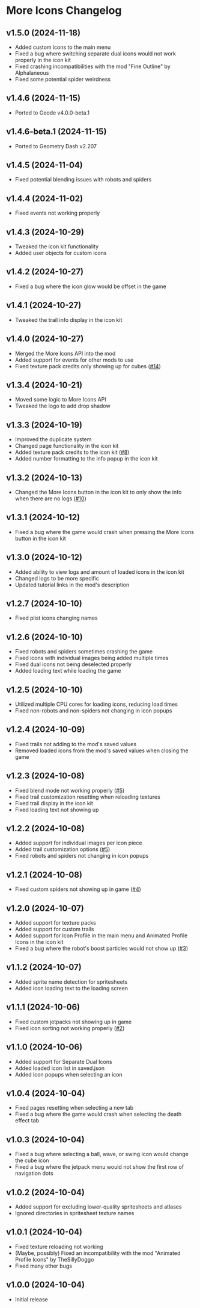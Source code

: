 # More Icons Changelog
## v1.5.0 (2024-11-18)
- Added custom icons to the main menu
- Fixed a bug where switching separate dual icons would not work properly in the icon kit
- Fixed crashing incompatibilities with the mod "Fine Outline" by Alphalaneous
- Fixed some potential spider weirdness

## v1.4.6 (2024-11-15)
- Ported to Geode v4.0.0-beta.1

## v1.4.6-beta.1 (2024-11-15)
- Ported to Geometry Dash v2.207

## v1.4.5 (2024-11-04)
- Fixed potential blending issues with robots and spiders

## v1.4.4 (2024-11-02)
- Fixed events not working properly

## v1.4.3 (2024-10-29)
- Tweaked the icon kit functionality
- Added user objects for custom icons

## v1.4.2 (2024-10-27)
- Fixed a bug where the icon glow would be offset in the game

## v1.4.1 (2024-10-27)
- Tweaked the trail info display in the icon kit

## v1.4.0 (2024-10-27)
- Merged the More Icons API into the mod
- Added support for events for other mods to use
- Fixed texture pack credits only showing up for cubes ([#14](https://github.com/hiimjustin000/MoreIcons/issues/14))

## v1.3.4 (2024-10-21)
- Moved some logic to More Icons API
- Tweaked the logo to add drop shadow

## v1.3.3 (2024-10-19)
- Improved the duplicate system
- Changed page functionality in the icon kit
- Added texture pack credits to the icon kit ([#8](https://github.com/hiimjustin000/MoreIcons/issues/8))
- Added number formatting to the info popup in the icon kit

## v1.3.2 (2024-10-13)
- Changed the More Icons button in the icon kit to only show the info when there are no logs ([#10](https://github.com/hiimjustin000/MoreIcons/issues/10))

## v1.3.1 (2024-10-12)
- Fixed a bug where the game would crash when pressing the More Icons button in the icon kit

## v1.3.0 (2024-10-12)
- Added ability to view logs and amount of loaded icons in the icon kit
- Changed logs to be more specific
- Updated tutorial links in the mod's description

## v1.2.7 (2024-10-10)
- Fixed plist icons changing names

## v1.2.6 (2024-10-10)
- Fixed robots and spiders sometimes crashing the game
- Fixed icons with individual images being added multiple times
- Fixed dual icons not being deselected properly
- Added loading text while loading the game

## v1.2.5 (2024-10-10)
- Utilized multiple CPU cores for loading icons, reducing load times
- Fixed non-robots and non-spiders not changing in icon popups

## v1.2.4 (2024-10-09)
- Fixed trails not adding to the mod's saved values
- Removed loaded icons from the mod's saved values when closing the game

## v1.2.3 (2024-10-08)
- Fixed blend mode not working properly ([#5](https://github.com/hiimjustin000/MoreIcons/issues/5))
- Fixed trail customization resetting when reloading textures
- Fixed trail display in the icon kit
- Fixed loading text not showing up

## v1.2.2 (2024-10-08)
- Added support for individual images per icon piece
- Added trail customization options ([#5](https://github.com/hiimjustin000/MoreIcons/issues/5))
- Fixed robots and spiders not changing in icon popups

## v1.2.1 (2024-10-08)
- Fixed custom spiders not showing up in game ([#4](https://github.com/hiimjustin000/MoreIcons/issues/4))

## v1.2.0 (2024-10-07)
- Added support for texture packs
- Added support for custom trails
- Added support for Icon Profile in the main menu and Animated Profile Icons in the icon kit
- Fixed a bug where the robot's boost particles would not show up ([#3](https://github.com/hiimjustin000/MoreIcons/issues/3))

## v1.1.2 (2024-10-07)
- Added sprite name detection for spritesheets
- Added icon loading text to the loading screen

## v1.1.1 (2024-10-06)
- Fixed custom jetpacks not showing up in game
- Fixed icon sorting not working properly ([#2](https://github.com/hiimjustin000/MoreIcons/issues/2))

## v1.1.0 (2024-10-06)
- Added support for Separate Dual Icons
- Added loaded icon list in saved.json
- Added icon popups when selecting an icon

## v1.0.4 (2024-10-04)
- Fixed pages resetting when selecting a new tab
- Fixed a bug where the game would crash when selecting the death effect tab

## v1.0.3 (2024-10-04)
- Fixed a bug where selecting a ball, wave, or swing icon would change the cube icon
- Fixed a bug where the jetpack menu would not show the first row of navigation dots

## v1.0.2 (2024-10-04)
- Added support for excluding lower-quality spritesheets and atlases
- Ignored directories in spritesheet texture names

## v1.0.1 (2024-10-04)
- Fixed texture reloading not working
- (Maybe, possibly) Fixed an incompatibility with the mod "Animated Profile Icons" by TheSillyDoggo
- Fixed many other bugs

## v1.0.0 (2024-10-04)
- Initial release